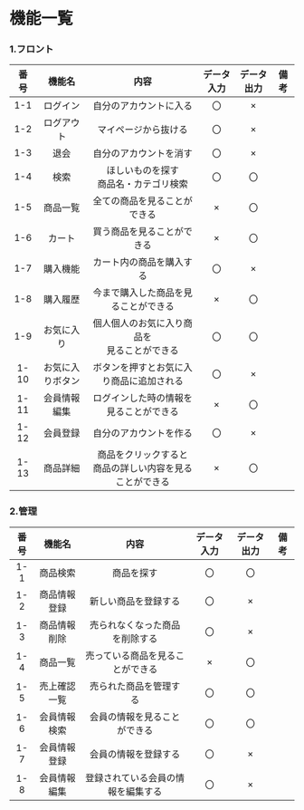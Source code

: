 # 機能一覧

### 1.フロント
|番号|機能名|内容|データ入力|データ出力|備考|
|:---:|:---:|:---:|:---:|:---:|:---:|
|1-1|ログイン|自分のアカウントに入る|〇|×||
|1-2|ログアウト|マイページから抜ける|〇|×||
|1-3|退会|自分のアカウントを消す|〇|×||
|1-4|検索|ほしいものを探す<br>商品名・カテゴリ検索|〇|〇||
|1-5|商品一覧|全ての商品を見ることができる|×|〇||
|1-6|カート|買う商品を見ることができる|×|〇||
|1-7|購入機能|カート内の商品を購入する|〇|×||
|1-8|購入履歴|今まで購入した商品を見ることができる|×|〇||
|1-9|お気に入り|個人個人のお気に入り商品を<br>見ることができる|〇|〇||
|1-10|お気に入りボタン|ボタンを押すとお気に入り商品に追加される|〇|×||
|1-11|会員情報編集|ログインした時の情報を見ることができる|×|〇|
|1-12|会員登録|自分のアカウントを作る|〇|×||
|1-13|商品詳細|商品をクリックすると<br>商品の詳しい内容を見ることができる|×|〇||

### 2.管理
|番号|機能名|内容|データ入力|データ出力|備考|
|:---:|:---:|:---:|:---:|:---:|:---:|
|1-1|商品検索|商品を探す|〇|〇||
|1-2|商品情報登録|新しい商品を登録する|〇|×||
|1-3|商品情報削除|売られなくなった商品を削除する|〇|×||
|1-4|商品一覧|売っている商品を見ることができる|×|〇||
|1-5|売上確認一覧|売られた商品を管理する|〇|〇||
|1-6|会員情報検索|会員の情報を見ることができる|〇|〇||
|1-7|会員情報登録|会員の情報を登録する|〇|×||
|1-8|会員情報編集|登録されている会員の情報を編集する|〇|×||
